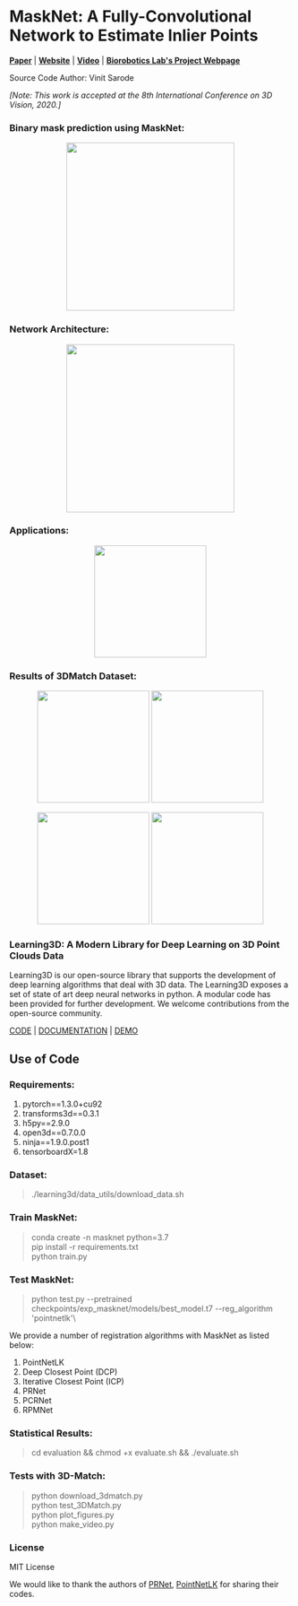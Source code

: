 # MaskNet: A Fully-Convolutional Network to Estimate Inlier Points
[**Paper**]() | [**Website**]() | [**Video**]() | [**Biorobotics Lab's Project Webpage**](http://biorobotics.ri.cmu.edu/research/ml_registration.php)

Source Code Author: Vinit Sarode

*[Note: This work is accepted at the 8th International Conference on 3D Vision, 2020.]*

### Binary mask prediction using MaskNet:
<p align="center">
	<img src="https://github.com/vinits5/masknet/blob/main/images/approach.gif" height="300">
</p>

### Network Architecture:
<p align="center">
	<img src="https://github.com/vinits5/masknet/blob/main/images/network.png" height="300">
</p>

### Applications:
<p align="center">
	<img src="https://github.com/vinits5/masknet/blob/main/images/applications.png" height="200">
</p>

### Results of 3DMatch Dataset:
<p align="center">
	<img src="https://github.com/vinits5/masknet/blob/main/images/3.gif" height="200">
	<img src="https://github.com/vinits5/masknet/blob/main/images/4.gif" height="200">
</p>

<p align="center">
	<img src="https://github.com/vinits5/masknet/blob/main/images/1.gif" height="200">
	<img src="https://github.com/vinits5/masknet/blob/main/images/2.gif" height="200">
</p>

### Learning3D: A Modern Library for Deep Learning on 3D Point Clouds Data
Learning3D is our open-source library that supports the development of deep learning algorithms that deal with 3D data. The Learning3D exposes a set of state of art deep neural networks in python. A modular code has been provided for further development. We welcome contributions from the open-source community.

[CODE](https://github.com/vinits5/learning3d) | [DOCUMENTATION](https://medium.com/@vinitsarode5/learning3d-a-modern-library-for-deep-learning-on-3d-point-clouds-data-48adc1fd3e0?sk=0beb59651e5ce980243bcdfbf0859b7a) | [DEMO](https://github.com/vinits5/learning3d/blob/master/examples/test_pointnet.py)

## Use of Code

### Requirements:
1. pytorch==1.3.0+cu92
2. transforms3d==0.3.1
3. h5py==2.9.0
4. open3d==0.7.0.0
5. ninja==1.9.0.post1
6. tensorboardX=1.8

### Dataset:
> ./learning3d/data_utils/download_data.sh

### Train MaskNet:
> conda create -n masknet python=3.7\
> pip install -r requirements.txt\
> python train.py

### Test MaskNet:
> python test.py --pretrained checkpoints/exp_masknet/models/best_model.t7 --reg_algorithm 'pointnetlk'\

We provide a number of registration algorithms with MaskNet as listed below:
1. PointNetLK
2. Deep Closest Point (DCP)
3. Iterative Closest Point (ICP)
4. PRNet
5. PCRNet
6. RPMNet

### Statistical Results:
> cd evaluation && chmod +x evaluate.sh && ./evaluate.sh

### Tests with 3D-Match:
> python download_3dmatch.py\
> python test_3DMatch.py\
> python plot_figures.py\
> python make_video.py

### License
MIT License


We would like to thank the authors of [PRNet](https://papers.nips.cc/paper/9085-prnet-self-supervised-learning-for-partial-to-partial-registration.pdf), [PointNetLK](https://openaccess.thecvf.com/content_CVPR_2019/papers/Aoki_PointNetLK_Robust__Efficient_Point_Cloud_Registration_Using_PointNet_CVPR_2019_paper.pdf) for sharing their codes.